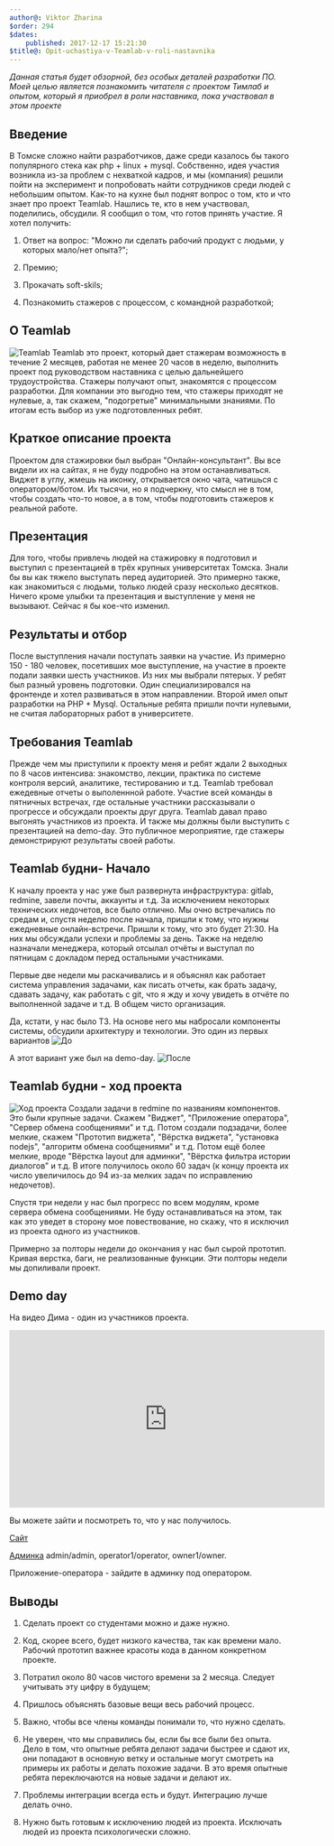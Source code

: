 ```yaml
---
author@: Viktor Zharina
$order: 294
$dates:
    published: 2017-12-17 15:21:30
$title@: Opit-uchastiya-v-Teamlab-v-roli-nastavnika
---
```

<i>Данная статья будет обзорной, без особых деталей разработки ПО. Моей целью является познакомить читателя с проектом Тимлаб и опытом, который я приобрел в роли наставника, пока участвовал в этом проекте</i>

## Введение
В Томске сложно найти разработчиков, даже среди казалось бы такого популярного стека как php + linux + mysql. Собственно, идея участия возникла из-за проблем с нехваткой кадров, и мы  (компания) решили пойти на эксперимент и попробовать найти сотрудников среди людей с небольшим опытом. Как-то на кухне был поднят вопрос о том, кто и что знает про проект Teamlab. Нашлись те, кто в нем участвовал, поделились, обсудили. Я сообщил о том, что готов принять участие. Я хотел получить:

1. Ответ на вопрос: "Можно ли сделать рабочий продукт с людьми, у которых мало/нет опыта?";

2. Премию;

3. Прокачать soft-skils;

4. Познакомить стажеров с процессом, с командной разработкой;

## О Teamlab
![Teamlab](https://static.tildacdn.com/tild3132-3833-4734-b536-656363333232/F7E90886A45108B1AC22884403DC5968EA97DE45605AE73252pimgpsh_fullsize_distr.png)
Teamlab это проект, который дает стажерам возможность в течение 2 месяцев, работая не менее 20 часов в неделю, выполнить проект под руководством наставника с целью дальнейшего трудоустройства. Стажеры получают опыт, знакомятся с процессом разработки. Для компании это выгодно тем, что стажеры приходят не нулевые, а, так скажем, "подогретые" минимальными знаниями. По итогам есть выбор из уже подготовленных ребят.

## Краткое описание проекта
Проектом для стажировки был выбран "Онлайн-консультант". Вы все видели их на сайтах, я не буду подробно на этом останавливаться. Виджет в углу, жмешь на иконку, открывается окно чата, чатишься с оператором/ботом. Их тысячи, но я подчеркну, что смысл не в том, чтобы создать что-то новое, а в том, чтобы подготовить стажеров к реальной работе.

## Презентация
Для того, чтобы привлечь людей на стажировку я подготовил и выступил с презентацией в трёх крупных университетах Томска. Знали бы вы как тяжело выступать перед аудиторией. Это примерно также, как знакомиться с людьми, только людей сразу несколько десятков. Ничего кроме улыбки та презентация и выступление у меня не вызывают. Сейчас я бы кое-что изменил.

## Результаты и отбор
После выступления начали поступать заявки на участие. Из примерно 150 - 180 человек, посетивших мое выступление, на участие в проекте подали заявки шесть участников. Из них мы выбрали пятерых. У ребят был разный уровень подготовки. Один специализировался на фронтенде и хотел развиваться в этом направлении. Второй имел опыт разработки на PHP + Mysql. Остальные ребята пришли почти нулевыми, не считая лабораторных работ в университете.

## Требования Teamlab
Прежде чем мы приступили к проекту меня и ребят ждали 2 выходных по 8 часов интенсива: знакомство, лекции, практика по системе контроля версий, аналитике, тестированию и т.д.
Teamlab требовал ежедевные отчеты о выполеннной работе. Участие всей команды в пятничных встречах, где остальные участники рассказывали о прогрессе и обсуждали проекты друг друга.
Teamlab давал право выгонять участников из проекта. И также мы должны были выступить с презентацией на demo-day. Это публичное мероприятие, где стажеры демонстрируют результаты своей работы.

## Teamlab будни- Начало
К началу проекта у нас уже был развернута инфраструктура: gitlab, redmine, завели почты, аккаунты и т.д. За исключением некоторых технических недочетов, все было отлично. Мы очно встречались по средам и, спустя неделю после начала, пришли к тому, что нужны ежедневные онлайн-встречи. Пришли к тому, что это будет 21:30. На них мы обсуждали успехи и проблемы за день. Также на неделю назначали менеджера, который отсылал отчёты и выступал по пятницам с докладом перед остальными участниками.

Первые две недели мы раскачивались и я объяснял как работает система управления задачами, как писать отчеты, как брать задачу, сдавать задачу, как работать с git, что я жду и хочу увидеть в отчёте по выполненной задаче и т.д. В общем чисто организация.

Да, кстати, у нас было ТЗ. На основе него мы набросали компоненты системы, обсудили архитектуру и технологии.
Это один из первых вариантов
![До](/static/images/schema_before.jpeg)

А этот вариант уже был на demo-day.
![После](/static/images/schema_after.jpeg)

## Teamlab будни - ход проекта
![Ход проекта](/static/images/laptop.png)
Создали задачи в redmine по названиям компонентов. Это были крупные задачи. Скажем "Виджет", "Приложение оператора", "Сервер обмена сообщениями" и т.д. Потом создали подзадачи, более мелкие, скажем "Прототип виджета", "Вёрстка виджета", "установка nodejs", "алгоритм обмена сообщениями" и т.д. Потом ещё более мелкие, вроде "Вёрстка layout для админки", "Вёрстка фильтра истории диалогов" и т.д. В итоге получилось около 60 задач (к концу проекта их число увеличилось до 94 из-за мелких задач по исправлению недочетов).

Спустя три недели у нас был прогресс по всем модулям, кроме сервера обмена сообщениями. Не буду останавливаться на этом, так как это уведет в сторону мое повествование, но скажу, что я исключил из проекта одного из участников.

Примерно за полторы недели до окончания у нас был сырой прототип. Кривая верстка, баги, не реализованные функции. Эти полторы недели мы допиливали проект.

## Demo day
На видео Дима - один из участников проекта.
<iframe width="560" height="315" src="https://www.youtube.com/embed/QBsaarwe3LU?ecver=1" frameborder="0" gesture="media" allow="encrypted-media" allowfullscreen></iframe>

Вы можете зайти  и посмотреть то, что у нас получилось.

[Сайт](http://teamlab-srv.oft-e.com/)

[Админка](http://backend-php.teamlab-srv.oft-e.com/login)
admin/admin, operator1/operator, owner1/owner.

Приложение-оператора - зайдите в админку под оператором.

## Выводы

1. Сделать проект со студентами можно и даже нужно.

2. Код, скорее всего, будет низкого качества, так как времени мало. Рабочий прототип важнее красоты кода в данном конкретном проекте.

3. Потратил около 80 часов чистого времени за 2 месяца. Следует учитывать эту цифру в будущем;

4. Пришлось объяснять базовые вещи весь рабочий процесс.

5. Важно, чтобы все члены команды понимали то, что нужно сделать.

6. Не уверен, что мы справились бы, если бы все были без опыта. Дело в том, что опытные ребята делают задачи быстрее и сдают их, они попадают в основную ветку и остальные могут смотреть на примеры их работы и делать похожие задачи. В это время опытные ребята переключаются на новые задачи и делают их.

7. Проблемы интеграции всегда есть и будут. Интеграцию лучше делать очно.

8. Нужно быть готовым к исключению людей из проекта. Исключать людей из проекта психологически сложно.

